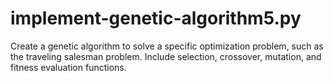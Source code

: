 # implement-genetic-algorithm5.py
 Create a genetic algorithm to solve a specific optimization problem, such as the traveling salesman problem. Include selection, crossover, mutation, and fitness evaluation functions.
